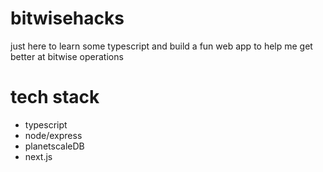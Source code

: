 # bitwisehacks

just here to learn some typescript and build a fun web app to help me get better at bitwise operations 


# tech stack 
* typescript 
* node/express
* planetscaleDB
* next.js 
